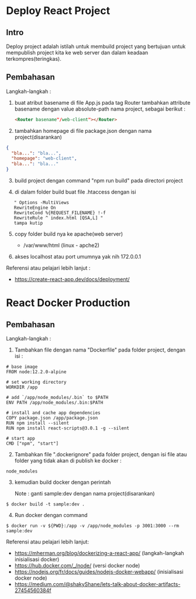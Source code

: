 # Deploy React Project

## Intro

Deploy project adalah istilah untuk membuild project yang bertujuan untuk mempublish project kita ke web server dan dalam keadaan terkompres(teringkas).

## Pembahasan

Langkah-langkah :

1. buat atribut basename di file App.js pada tag Router tambahkan attribute basename dengan value absolute-path nama project, sebagai berikut :

   ```html
   <Router basename"/web-client"></Router>
   ```

2. tambahkan homepage di file package.json dengan nama project(disarankan)

```json
{
  "bla...": "bla...",
  "homepage": "web-client",
  "bla...": "bla..."
}
```

3. build project dengan command "npm run build" pada directori project

4. di dalam folder build buat file .htaccess dengan isi

```
   " Options -MultiViews
   RewriteEngine On
   RewriteCond %{REQUEST_FILENAME} !-f
   RewriteRule ^ index.html [QSA,L] "
   tampa kutip
```

5. copy folder build nya ke apache(web server)

   - /var/www/html (linux - apche2)

6. akses localhost atau port umumnya yak nih 172.0.0.1

Referensi atau pelajari lebih lanjut :

- https://create-react-app.dev/docs/deployment/

# React Docker Production

## Pembahasan

Langkah-langkah :

1. Tambahkan file dengan nama "Dockerfile" pada folder project, dengan isi :

```
# base image
FROM node:12.2.0-alpine

# set working directory
WORKDIR /app

# add `/app/node_modules/.bin` to $PATH
ENV PATH /app/node_modules/.bin:$PATH

# install and cache app dependencies
COPY package.json /app/package.json
RUN npm install --silent
RUN npm install react-scripts@3.0.1 -g --silent

# start app
CMD ["npm", "start"]
```

2. Tambahkan file ".dockerignore" pada folder project, dengan isi file atau folder yang tidak akan di publish ke docker :

```
node_modules
```

3. kemudian build docker dengan perintah

   Note : ganti sample:dev dengan nama project(disarankan)

```
$ docker build -t sample:dev .
```

4. Run docker dengan command

```
$ docker run -v ${PWD}:/app -v /app/node_modules -p 3001:3000 --rm sample:dev
```

Referensi atau pelajari lebih lanjut:

- https://mherman.org/blog/dockerizing-a-react-app/ (langkah-langkah inisialisasi docker)
- https://hub.docker.com/_/node/ (versi docker node)
- https://nodejs.org/fr/docs/guides/nodejs-docker-webapp/ (inisialisasi docker node)
- https://medium.com/@shakyShane/lets-talk-about-docker-artifacts-27454560384f
